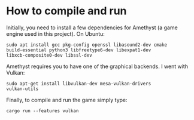 # How to compile and run

Initially, you need to install a few dependencies for Amethyst (a game engine used in this project).
On Ubuntu:

```
sudo apt install gcc pkg-config openssl libasound2-dev cmake
build-essential python3 libfreetype6-dev libexpat1-dev
libxcb-composite0-dev libssl-dev
```

Amethyst requires you to have one of the graphical backends. I went with Vulkan:

```
sudo apt-get install libvulkan-dev mesa-vulkan-drivers
vulkan-­utils
```

Finally, to compile and run the game simply type:

```
cargo run --features vulkan
```

